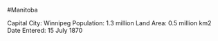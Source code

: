 #Manitoba

Capital City: Winnipeg
Population: 1.3 million
Land Area: 0.5 million km2 
Date Entered: 15 July 1870
